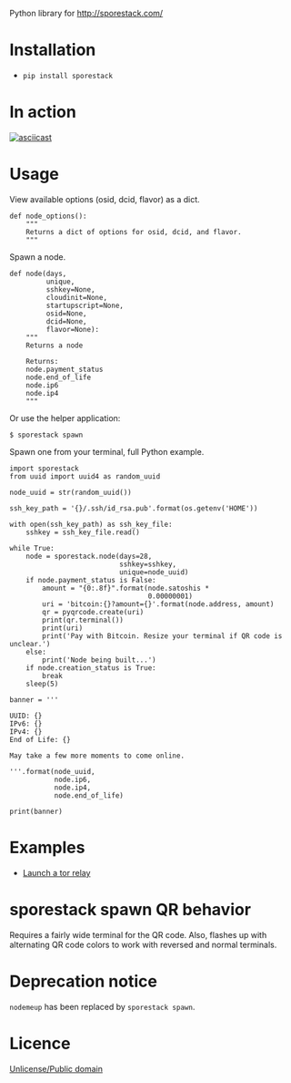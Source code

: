 Python library for http://sporestack.com/

# Installation

* `pip install sporestack`

# In action

[![asciicast](https://asciinema.org/a/98672.png)](https://asciinema.org/a/98672)

# Usage

View available options (osid, dcid, flavor) as a dict.

```
def node_options():
    """
    Returns a dict of options for osid, dcid, and flavor.
    """
```


Spawn a node.

```
def node(days,
         unique,
         sshkey=None,
         cloudinit=None,
         startupscript=None,
         osid=None,
         dcid=None,
         flavor=None):
    """
    Returns a node

    Returns:
    node.payment_status
    node.end_of_life
    node.ip6
    node.ip4
    """
```

Or use the helper application:

```
$ sporestack spawn
```

Spawn one from your terminal, full Python example.

```
import sporestack
from uuid import uuid4 as random_uuid

node_uuid = str(random_uuid())

ssh_key_path = '{}/.ssh/id_rsa.pub'.format(os.getenv('HOME'))

with open(ssh_key_path) as ssh_key_file:
    sshkey = ssh_key_file.read()

while True:
    node = sporestack.node(days=28,
                           sshkey=sshkey,
                           unique=node_uuid)
    if node.payment_status is False:
        amount = "{0:.8f}".format(node.satoshis *
                                  0.00000001)
        uri = 'bitcoin:{}?amount={}'.format(node.address, amount)
        qr = pyqrcode.create(uri)
        print(qr.terminal())
        print(uri)
        print('Pay with Bitcoin. Resize your terminal if QR code is unclear.')
    else:
        print('Node being built...')
    if node.creation_status is True:
        break
    sleep(5)

banner = '''

UUID: {}
IPv6: {}
IPv4: {}
End of Life: {}

May take a few more moments to come online.

'''.format(node_uuid,
           node.ip6,
           node.ip4,
           node.end_of_life)

print(banner)

```


# Examples

* [Launch a tor relay](examples/torrelay.py)

# sporestack spawn QR behavior

Requires a fairly wide terminal for the QR code. Also, flashes up with alternating QR code colors to work with reversed and normal terminals.

# Deprecation notice

`nodemeup` has been replaced by `sporestack spawn`.

# Licence

[Unlicense/Public domain](LICENSE.txt)
